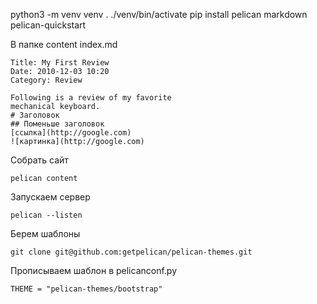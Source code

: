 python3 -m venv venv
. ./venv/bin/activate
pip install pelican markdown
pelican-quickstart

В папке content index.md

    Title: My First Review
    Date: 2010-12-03 10:20
    Category: Review

    Following is a review of my favorite 
    mechanical keyboard.
    # Заголовок
    ## Поменьше заголовок
    [ссылка](http://google.com)
    ![картинка](http://google.com)



Собрать сайт 

    pelican content

Запускаем сервер

    pelican --listen

Берем шаблоны

    git clone git@github.com:getpelican/pelican-themes.git

Прописываем шаблон в pelicanconf.py

    THEME = "pelican-themes/bootstrap"


